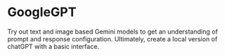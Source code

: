 # GoogleGPT
Try out text and image based Gemini models to get an understanding of prompt and response configuration. Ultimately, create a local version of chatGPT with a basic interface.